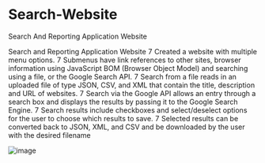 # Search-Website
Search And Reporting Application Website

Search and Reporting Application Website
 Created a website with multiple menu options.
 Submenus have link references to other sites, browser information using JavaScript BOM (Browser Object Model) and searching using a file, or the Google Search API. 
 Search from a file reads in an uploaded file of type JSON, CSV, and XML that contain the title, description and URL of websites. 
 Search via the Google API allows an entry through a search box and displays the results by passing it to the Google Search Engine.
 Search results include checkboxes and select/deselect options for the user to choose which results to save. 
 Selected results can be converted back to JSON, XML, and CSV and be downloaded by the user with the desired filename

![image](https://github.com/hishaamali/Search-Website/assets/43967970/aba23ae1-b012-4e95-815e-4c3a05e0d5c4)
